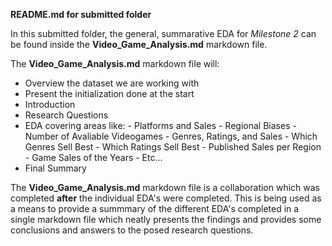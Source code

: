 **README.md for submitted folder** 

In this submitted folder, the general, summarative EDA for *Milestone 2* can be found inside the **Video_Game_Analysis.md** markdown file. 

The **Video_Game_Analysis.md** markdown file will:
- Overview the dataset we are working with
- Present the initialization done at the start
- Introduction
- Research Questions
- EDA covering areas like:
      - Platforms and Sales
      - Regional Biases
      - Number of Avaliable Videogames
      - Genres, Ratings, and Sales
      - Which Genres Sell Best
      - Which Ratings Sell Best
      - Published Sales per Region
      - Game Sales of the Years
      - Etc...
- Final Summary

The **Video_Game_Analysis.md** markdown file is a collaboration which was completed **after** the individual EDA's were completed. This is being used as a means to provide a summmary of the different EDA's completed in a single markdown file which neatly presents the findings and provides some conclusions and answers to the posed research questions.